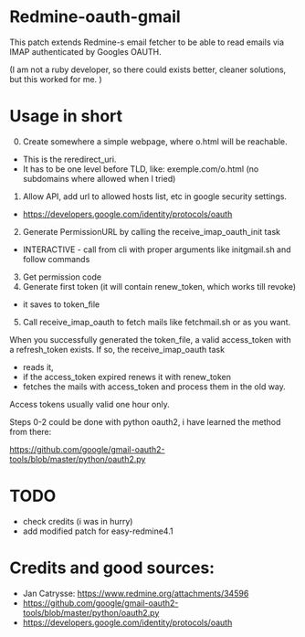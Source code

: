# Redmine-oauth-gmail

This patch extends Redmine-s email fetcher to be able to read emails via IMAP authenticated by Googles OAUTH.

(I am not a ruby developer, so there could exists better, cleaner solutions, but this worked for me. )

# Usage in short

0. Create somewhere a simple webpage, where o.html will be reachable.
  *  This is the reredirect_uri.
  *  It has to be one level before TLD, like: exemple.com/o.html (no subdomains where allowed when I tried)
1. Allow API, add url to allowed hosts list, etc in google security settings.
  * https://developers.google.com/identity/protocols/oauth
2. Generate PermissionURL by calling the receive_imap_oauth_init task
  * INTERACTIVE - call from cli with proper arguments like initgmail.sh and follow commands
3. Get permission code
4. Generate first token (it will contain renew_token, which works till revoke)
  * it saves to token_file 
5. Call receive_imap_oauth to fetch mails like fetchmail.sh or as you want. 



When you successfully generated the token_file, a valid access_token with a refresh_token exists. If so, the receive_imap_oauth task 
  - reads it,
  - if the access_token expired renews it with renew_token
  - fetches the mails with access_token and process them in the old way.


Access tokens usually valid one hour only. 


Steps 0-2 could be done with python oauth2, i have learned the method from there:

 https://github.com/google/gmail-oauth2-tools/blob/master/python/oauth2.py

# TODO
- check credits (i was in hurry)
- add modified patch for easy-redmine4.1

# Credits and good sources: 
 * Jan Catrysse: https://www.redmine.org/attachments/34596
 * https://github.com/google/gmail-oauth2-tools/blob/master/python/oauth2.py
 * https://developers.google.com/identity/protocols/oauth
